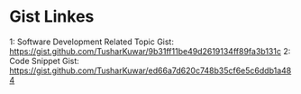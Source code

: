 # Gist Linkes

1: Software Development Related Topic Gist: <https://gist.github.com/TusharKuwar/9b31ff11be49d2619134ff89fa3b131c>
2: Code Snippet Gist: <https://gist.github.com/TusharKuwar/ed66a7d620c748b35cf6e5c6ddb1a484>
